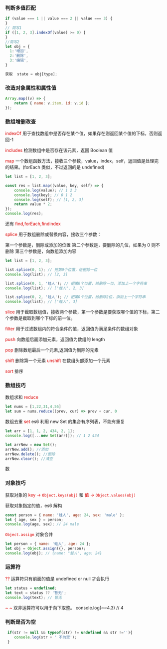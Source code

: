 ### 判断多值匹配

```js
if (value === 1 || value === 2 || value === 3) {
}
// 简写1
if ([1, 2, 3].indexOf(value) >= 0) {
}
//简写2
let obj = {
  1:'增加',
  2:'删除',
  3:'编辑',
}

获取  state = obj[type];

```

### 改造对象属性和属性值

```js
Array.map((v) => {
	return { name: v.item, id: v.id };
});
```

### 数组增删改查

<font style="color:#dd0000">indexOf</font> 用于查找数组中是否存在某个值，如果存在则返回某个值的下标，否则返回-1

<font style="color:#dd0000">includes</font> 检测数组中是否存在该元素，返回 Boolean 值

<font style="color:#dd0000">map</font> 一个数组函数方法，接收三个参数，value，index，self，返回值是处理完的结果。(forEach 类似，不过返回的是 undefined)

```js
let list = [1, 2, 3];

const res = list.map((value, key, self) => {
	console.log(value); // 1 2 3
	console.log(key); // 0 1 2
	console.log(self); // [1, 2, 3]
	return value * 2;
});
console.log(res);
```

还有 <font style="color:#dd0000">find,forEach,findindex</font>

<font style="color:#dd0000">splice</font> 用于数组删除或替换内容，接收三个参数：

第一个参数是，删除或添加的位置
第二个参数是，要删除的几位，如果为 0 则不删除
第三个参数是，向数组添加内容

```js
let list = [1, 2, 3];

list.splice(0, 1); // 把第0个位置，给删除一位
console.log(list); // [2, 3]

list.splice(0, 1, '蛙人'); // 把第0个位置，给删除一位，添加上一个字符串
console.log(list); // ["蛙人", 2, 3]

list.splice(0, 2, '蛙人'); // 把第0个位置，给删除2位，添加上一个字符串
console.log(list); // ["蛙人", 3]
```

<font style="color:#dd0000">slice</font> 用于截取数组值，接收两个参数，第一个参数是要获取哪个值的下标，第二个参数是截取到哪个下标的前一位。

<font style="color:#dd0000">filter</font> 用于过滤数组内的符合条件的值，返回值为满足条件的数组对象

<font style="color:#dd0000">push</font> 向数组后面添加元素，返回值为数组的 length

<font style="color:#dd0000">pop</font> 删除数组最后一个元素,返回值为删除的元素

<font style="color:#dd0000">shift</font> 删除第一个元素
<font style="color:#dd0000">unshift</font> 在数组头部添加一个元素

<font style="color:#dd0000">sort</font> 排序

### 数组技巧

数组求和 <font style="color:#dd0000">reduce</font>

```js
let nums = [1,22,31,4,56]
let sum = nums.reduce((prev, cur) => prev + cur, 0
```

数组去重 <font style="color:#dd0000">set</font> es6 利用 new Set 的集合有序列表，不能有重复

```js
let arr = [1, 1, 2, 434, 2, 1];
console.log([...new Set(arr)]); // 1 2 434

let arrNew = new Set();
arrNew.add(); //添加
arrNew.delete(); //删除
arrNew.clear(); //清空
```

数

### 对象技巧

获取对象的 <font style="color:#dd0000">key -> ``Object.keys(obj)`` </font> 和 <font style="color:#dd0000">值 -> ``Object.values(obj)`` </font>

获取对象指定的值，es6 解构

```js
const person = { name: '蛙人', age: 24, sex: 'male' };
let { age, sex } = person;
console.log(age, sex); // 24 male
```

<font style="color:#dd0000">``Object.assign``</font> 对象合并

```js
let person = { name: '蛙人', age: 24 };
let obj = Object.assign({}, person);
console.log(obj); // {name: "蛙人", age: 24}
```

### 运算符

<font style="color:#dd0000">??</font> 运算符只有前面的值是 undefined or null 才会执行

```js
let status = undefined;
let text = status ?? '暂无';
console.log(text); // 暂无
```

<font style="color:#dd0000">~ ~</font>  双非运算符可以用于向下取整。 console.log(~~4.3) // 4

### 判断是否为空

```js
 if(str != null && typeof(str) != undefined && str !=''){
    console.log(str + ' 不为空');
 }
```